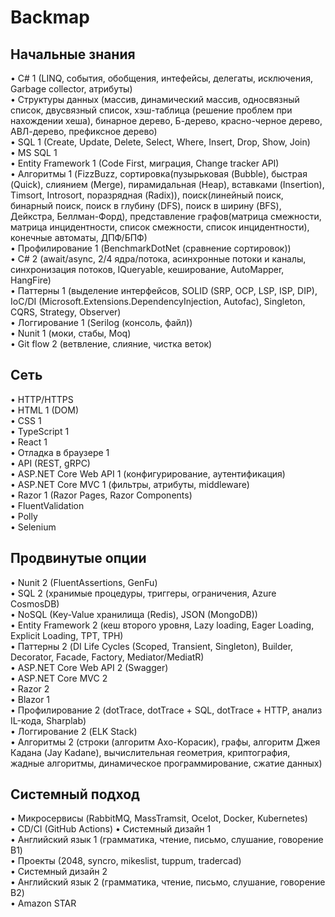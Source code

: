 # Backmap  

## Начальные знания  

• C# 1 (LINQ, события, обобщения, интефейсы, делегаты, исключения, Garbage collector, атрибуты)  
• Структуры данных (массив, динамический массив, односвязный список, двусвязный список, хэш-таблица (решение проблем при нахождении хеша), бинарное дерево, Б-дерево, красно-черное дерево, АВЛ-дерево, префиксное дерево)  
• SQL 1 (Create, Update, Delete, Select, Where, Insert, Drop, Show, Join)  
• MS SQL 1  
• Entity Framework 1 (Code First, миграция, Change tracker API)  
• Алгоритмы 1 (FizzBuzz, сортировка(пузырьковая (Bubble), быстрая (Quick), слиянием (Merge), пирамидальная (Heap), вставками (Insertion), Timsort, Introsort, поразрядная (Radix)), поиск(линейный поиск, бинарный поиск, поиск в глубину (DFS), поиск в ширину (BFS), Дейкстра, Беллман-Форд), представление графов(матрица смежности, матрица инцидентности, список смежности, список инцидентности), конечные автоматы, ДПФ/БПФ)  
• Профилирование 1 (BenchmarkDotNet (сравнение сортировок))  
• C# 2 (await/async, 2/4 ядра/потока, асинхронные потоки и каналы, синхронизация потоков, IQueryable, кеширование, AutoMapper, HangFire)  
• Паттерны 1 (выделение интерфейсов, SOLID (SRP, OCP, LSP, ISP, DIP), IoC/DI (Microsoft.Extensions.DependencyInjection, Autofac), Singleton, CQRS, Strategy, Observer)  
• Логгирование 1 (Serilog (консоль, файл))  
• Nunit 1 (моки, стабы, Moq)  
• Git flow 2 (ветвление, слияние, чистка веток)  

## Сеть  

• HTTP/HTTPS  
• HTML 1 (DOM)  
• CSS 1  
• TypeScript 1  
• React 1  
• Отладка в браузере 1  
• API (REST, gRPC)  
• ASP.NET Core Web API 1 (конфигурирование, аутентификация)  
• ASP.NET Core MVC 1 (фильтры, атрибуты, middleware)  
• Razor 1 (Razor Pages, Razor Components)  
• FluentValidation  
• Polly  
• Selenium  

## Продвинутые опции  

• Nunit 2 (FluentAssertions, GenFu)  
• SQL 2 (хранимые процедуры, триггеры, ограничения, Azure CosmosDB)  
• NoSQL (Key-Value хранилища (Redis), JSON (MongoDB))  
• Entity Framework 2 (кеш второго уровня, Lazy loading, Eager Loading, Explicit Loading, TPT, TPH)  
• Паттерны 2 (DI Life Cycles (Scoped, Transient, Singleton), Builder, Decorator, Facade, Factory, Mediator/MediatR)  
• ASP.NET Core Web API 2 (Swagger)  
• ASP.NET Core MVC 2  
• Razor 2  
• Blazor 1  
• Профилирование 2 (dotTrace, dotTrace + SQL, dotTrace + HTTP, анализ IL-кода, Sharplab)  
• Логгирование 2 (ELK Stack)  
• Алгоритмы 2 (строки (алгоритм Ахо-Корасик), графы, алгоритм Джея Кадана (Jay Kadane), вычислительная геометрия, криптография, жадные алгоритмы, динамическое программирование, сжатие данных)  

## Системный подход  

• Микросервисы (RabbitMQ, MassTramsit, Ocelot, Docker, Kubernetes)  
• CD/CI (GitHub Actions)
• Системный дизайн 1  
• Английский язык 1 (грамматика, чтение, письмо, слушание, говорение B1)  
• Проекты (2048, syncro, mikeslist, tuppum, tradercad)  
• Системный дизайн 2  
• Английский язык 2 (грамматика, чтение, письмо, слушание, говорение B2)  
• Amazon STAR